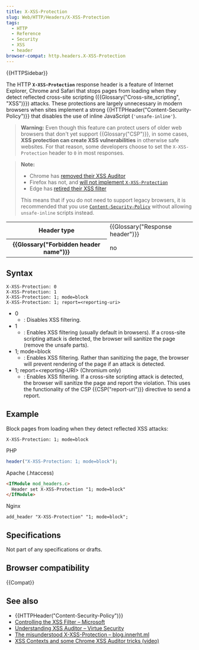 ```yaml
---
title: X-XSS-Protection
slug: Web/HTTP/Headers/X-XSS-Protection
tags:
  - HTTP
  - Reference
  - Security
  - XSS
  - header
browser-compat: http.headers.X-XSS-Protection
---
```

{{HTTPSidebar}}

The HTTP **`X-XSS-Protection`** response header is a feature of Internet Explorer, Chrome and Safari that stops pages from loading when they detect reflected cross-site scripting ({{Glossary("Cross-site_scripting", "XSS")}}) attacks. These protections are largely unnecessary in modern browsers when sites implement a strong {{HTTPHeader("Content-Security-Policy")}} that disables the use of inline JavaScript (`'unsafe-inline'`).

> **Warning:** Even though this feature can protect users of older web browsers that don't yet support {{Glossary("CSP")}}, in some cases, **XSS protection can create XSS vulnerabilities** in otherwise safe websites. For that reason, some developers choose to set the `X-XSS-Protection` header to `0` in most responses.

> **Note:**
>
> - Chrome has [removed their XSS Auditor](https://www.chromestatus.com/feature/5021976655560704)
> - Firefox has not, and [will not implement `X-XSS-Protection`](https://bugzilla.mozilla.org/show_bug.cgi?id=528661)
> - Edge has [retired their XSS filter](https://blogs.windows.com/windowsexperience/2018/07/25/announcing-windows-10-insider-preview-build-17723-and-build-18204/)
>
> This means that if you do not need to support legacy browsers, it is recommended that you use [`Content-Security-Policy`](/en-US/docs/Web/HTTP/Headers/Content-Security-Policy) without allowing `unsafe-inline` scripts instead.

<table class="properties">
  <tbody>
    <tr>
      <th scope="row">Header type</th>
      <td>{{Glossary("Response header")}}</td>
    </tr>
    <tr>
      <th scope="row">{{Glossary("Forbidden header name")}}</th>
      <td>no</td>
    </tr>
  </tbody>
</table>

## Syntax

```
X-XSS-Protection: 0
X-XSS-Protection: 1
X-XSS-Protection: 1; mode=block
X-XSS-Protection: 1; report=<reporting-uri>
```

- 0
  - : Disables XSS filtering.
- 1
  - : Enables XSS filtering (usually default in browsers). If a cross-site scripting attack is detected, the browser will sanitize the page (remove the unsafe parts).
- 1; mode=block
  - : Enables XSS filtering. Rather than sanitizing the page, the browser will prevent rendering of the page if an attack is detected.
- 1; report=\<reporting-URI> (Chromium only)
  - : Enables XSS filtering. If a cross-site scripting attack is detected, the browser will sanitize the page and report the violation. This uses the functionality of the CSP {{CSP("report-uri")}} directive to send a report.

## Example

Block pages from loading when they detect reflected XSS attacks:

```
X-XSS-Protection: 1; mode=block
```

PHP

```php
header("X-XSS-Protection: 1; mode=block");
```

Apache (.htaccess)

```html
<IfModule mod_headers.c>
  Header set X-XSS-Protection "1; mode=block"
</IfModule>
```

Nginx

```
add_header "X-XSS-Protection" "1; mode=block";
```

## Specifications

Not part of any specifications or drafts.

## Browser compatibility

{{Compat}}

## See also

- {{HTTPHeader("Content-Security-Policy")}}
- [Controlling the XSS Filter – Microsoft](https://blogs.msdn.microsoft.com/ieinternals/2011/01/31/controlling-the-xss-filter/)
- [Understanding XSS Auditor – Virtue Security](https://www.virtuesecurity.com/blog/understanding-xss-auditor/)
- [The misunderstood X-XSS-Protection – blog.innerht.ml](https://blog.innerht.ml/the-misunderstood-x-xss-protection/)
- [XSS Contexts and some Chrome XSS Auditor tricks (video)](https://www.youtube.com/watch?v=8GwVBpTgR2c)
